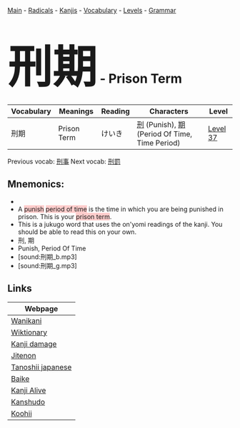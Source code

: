 <style> bigfont {font-size: 100px}</style>
[Main](../README.md) -
[Radicals](../radicals.md) -
[Kanjis](../kanjis.md) -
[Vocabulary](../vocabulary.md) -
[Levels](../levels.md) -
[Grammar](../grammar.md)
# <bigfont> 刑期</bigfont> - Prison Term 

| Vocabulary | Meanings | Reading | Characters | Level |
| --- | --- | --- | --- | --- |
| 刑期 | Prison Term | けいき |  [刑](../kanjis/刑.md) (Punish), [期](../kanjis/期.md) (Period Of Time, Time Period) | [Level 37](../levels/wk_level37.md) |

Previous vocab: [刑事](刑事.md) Next vocab: [刑罰](刑罰.md) 

## Mnemonics:

* 
* A <span style="background-color:#ffcccb"> punish</span> <span style="background-color:#ffcccb"> period of time</span> is the time in which you are being punished in prison. This is your <span style="background-color:#ffcccb"> prison term</span>.
* This is a jukugo word that uses the on'yomi readings of the kanji. You should be able to read this on your own.
* 刑, 期
* Punish, Period Of Time
* [sound:刑期_b.mp3]
* [sound:刑期_g.mp3]


## Links 

| Webpage |
| --- |
| [Wanikani          ](https://www.wanikani.com/kanji/刑期) |
| [Wiktionary        ](https://en.wiktionary.org/wiki/刑期) |
| [Kanji damage      ](http://www.kanjidamage.com/kanji/search?utf8=✓&q=刑期) |
| [Jitenon           ](https://jitenon.com/kanji/刑期) |
| [Tanoshii japanese ](https://www.tanoshiijapanese.com/dictionary/kanji.cfm?k=刑期) |
| [Baike             ](https://baike.baidu.com/item/刑期) |
| [Kanji Alive       ](https://app.kanjialive.com/刑期) |
| [Kanshudo          ](https://www.kanshudo.com/searchmn?q=刑期) |
| [Koohii            ](https://kanji.koohii.com/study/kanji/刑期) |
